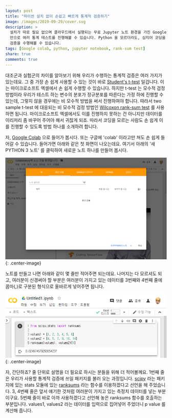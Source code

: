 ```yaml
---
layout: post
title: "파이썬 설치 없이 손쉽고 빠르게 통계적 검증하기"
image: /images/2019-09-29/cover.svg
description: >
  설치가 따로 필요 없으며 클라우드에서 실행되는 무료 Jupyter 노트 환경을 가진 Google Colaboratory 를 이용하여 단 몇 줄
  만으로 여러 통계 테스트를 진행해볼 수 있습니다. Python 을 모르더라도, 심지어 코딩을 모르더라도 간편하고 빠르게 통계적
  검증을 수행해볼 수 있습니다.
tags: [Google colab, python, jupyter notebook, rank-sum test]
share: true
comments: true
---
```


대조군과 실험군의 차이를 알아보기 위해 우리가 수행하는 통계적 검증은 여러 가지가 있는데요. 그 중 가장 손 쉽게 사용할 수
있는 것이 바로 [Student's t-test](https://en.wikipedia.org/wiki/Student%27s_t-test) 일겁니다. 이는 마이크로소프트
엑셀에서 손 쉽게 수행할 수 있습니다. 하지만 t-test 는 모수적 검정 방법이라 우리가 테스트 하는 변수의 분포가 정규분포를
따른다는 가정 하에 진행할 수 있는데, 그렇지 않을 경우에는 비 모수적 방법을 써서 진행하여야 합니다. 따라서 two sample
t-test 에 대응되는 비 모수적 검정 방법인 [Wilcoxon rank-sum test](https://en.wikipedia.org/wiki/Mann–Whitney_U_test) 를
사용하면 됩니다. 마이크로소프트 엑셀에서도 이를 진행하지 못하는 건 아니지만 데이터를 이리저리 좀 바꾸어 주어야 해서
귀찮게 되죠. 따라서 코딩을 모르는 사람도 손 쉽게 이를 진행할 수 있도록 방법 하나를 소개하려 합니다.

자, [Google Colab](https://colab.research.google.com/) 으로 들어가 봅시다. 또는 구글에 'colab' 이라고만 쳐도 손 쉽게
들어갈 수 있습니다. 들어가면 아래와 같은 첫 화면이 나오는데요. 여기서 아래의 '새 PYTHON 3 노트' 를 클릭하여 새로운 노트
하나를 만들어 봅시다.

![그림](/images/2019-09-29/fig1.png "startup page"){: .center-image}

노트를 만들고 나면 아래와 같이 몇 줄만 적어주면 되는데요. 나머지는 다 모르셔도 되고, 여러분이 신경써야 할 부분은
여러분이 가지고 있는 데이터를 3번째와 4번째 줄에 콤마(,)로 구분된 형식으로 올바르게 넣어주면 됩니다.

![그림](/images/2019-09-29/fig2.png "rank-sum test on colab"){: .center-image}

자, 간단하죠? 줄 단위로 설명을 더 필요로 하시는 분들을 위해 더 적어볼께요. 1번째 줄은 우리가 사용할 통계적 검증에 쓰일
패키지를 불러 오는 과정입니다. [scipy](https://scipy.org/) 라는 패키지에 있는 stats 모듈에 있는
[ranksums](https://docs.scipy.org/doc/scipy/reference/generated/scipy.stats.ranksums.html) 라는 함수를 이용하겠다고
선언을 해 주었습니다. 3, 4번째 줄은 앞서 얘기한 것처럼 여러분이 가지고 있는 측정치 데이터를 넣는 부분이구요.
5번째 줄이 바로 아까 사용하겠다고 선언해 놓은 ranksums 함수를 호출하는 부분입니다. values1, values2 라는 데이터를
입력으로 집어넣어 주었더니 p value 를 계산해 줍니다.
